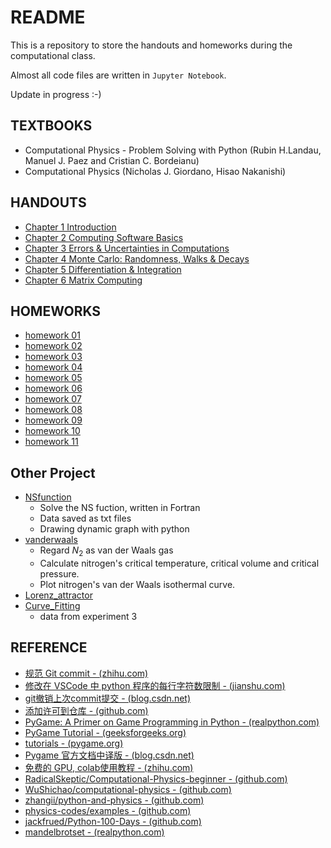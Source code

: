 # README

This is a repository to store the handouts and homeworks during the computational class.

Almost all code files are written in `Jupyter Notebook`.

Update in progress :-)

## TEXTBOOKS

- Computational Physics - Problem Solving with Python (Rubin H.Landau, Manuel J. Paez and Cristian C. Bordeianu)
- Computational Physics (Nicholas J. Giordano, Hisao Nakanishi)

## HANDOUTS

- [Chapter 1 Introduction](https://www.wolai.com/ipVk3gcUkud2YTKwZEPb7K)
- [Chapter 2 Computing Software Basics](https://www.wolai.com/xzAurnKH2wVNSgnKzZy6H4?theme=light)
- [Chapter 3 Errors & Uncertainties in Computations](https://www.wolai.com/6p6GyEXihCcttz8xr7MfMp)
- [Chapter 4 Monte Carlo: Randomness, Walks & Decays](https://www.wolai.com/qZM4YCFkrkUhDQdJs8YBMW)
- [Chapter 5 Differentiation & Integration](https://www.wolai.com/r9RV6B6a6MM8wVBNxS3Bbp)
- [Chapter 6 Matrix Computing](https://www.wolai.com/wyV54GDoiYBczC6Zys49zg)

## HOMEWORKS

- [homework 01](https://www.wolai.com/sWPQ6uNrg2wF3CyfoTwsSS)
- [homework 02](https://www.wolai.com/m8M5aMbg2Xd75VTZ2uWDwi)
- [homework 03](https://www.wolai.com/cAEEpV45BG7CS5SgqihbN9)
- [homework 04](https://www.wolai.com/66X8w6CfMompYeu7PyQaD3)
- [homework 05](https://www.wolai.com/wLet1geHqdf2sLnwnWsJGE)
- [homework 06](https://www.wolai.com/sPABBGABbG6eAePWwybbKq)
- [homework 07](https://www.wolai.com/8RBmtidm6EacLzpucbcxjA)
- [homework 08](https://www.wolai.com/2JV4BZ7ymTkrqLURSaPtwn)
- [homework 09](https://www.wolai.com/3B7WcS2kC5wYXCrusF3srJ)
- [homework 10](https://www.wolai.com/mAsXGirKouuk4jUpRdPcbv)
- [homework 11](https://www.wolai.com/di3C5FNWkYh8HUgoP27UAS)

## Other Project

- [NSfunction](./otherProject/NSfunction/)
  - Solve the NS fuction, written in Fortran
  - Data saved as txt files
  - Drawing dynamic graph with python
- [vanderwaals](./otherProject/vanderwaals/)
  - Regard $N_2$ as van der Waals gas
  - Calculate nitrogen's critical temperature, critical volume and critical pressure.
  - Plot nitrogen's van der Waals isothermal curve.
- [Lorenz_attractor](./otherProject/Lorenz_attractor/)
- [Curve_Fitting](./otherProject/Curve_Fitting/)
  - data from experiment 3

## REFERENCE

- [规范 Git commit - (zhihu.com)](https://zhuanlan.zhihu.com/p/182553920)
- [修改在 VSCode 中 python 程序的每行字符数限制 - (jianshu.com)](https://www.jianshu.com/p/dfa4c2ce71d6)
- [git撤销上次commit提交 - (blog.csdn.net)](https://blog.csdn.net/weixin_44953227/article/details/106387824)
- [添加许可到仓库 - (github.com)](https://docs.github.com/cn/communities/setting-up-your-project-for-healthy-contributions/adding-a-license-to-a-repository)
- [PyGame: A Primer on Game Programming in Python - (realpython.com)](https://realpython.com/pygame-a-primer/)
- [PyGame Tutorial - (geeksforgeeks.org)](https://www.geeksforgeeks.org/pygame-tutorial/)
- [tutorials - (pygame.org)](https://www.pygame.org/wiki/tutorials)
- [Pygame 官方文档中译版 - (blog.csdn.net)](https://blog.csdn.net/Enderman_xiaohei/article/details/87708373)
- [免费的 GPU, colab使用教程 - (zhihu.com)](https://zhuanlan.zhihu.com/p/149233850)
- [RadicalSkeptic/Computational-Physics-beginner - (github.com)](https://github.com/RadicalSkeptic/Computational-Physics-beginner)
- [WuShichao/computational-physics - (github.com)](https://github.com/WuShichao/computational-physics)
- [zhangii/python-and-physics - (github.com)](https://github.com/zhangii/python-and-physics)
- [physics-codes/examples - (github.com)](https://github.com/physics-codes/examples)
- [jackfrued/Python-100-Days - (github.com)](https://github.com/jackfrued/Python-100-Days)
- [mandelbrotset - (realpython.com)](https://realpython.com/mandelbrot-set-python/)
